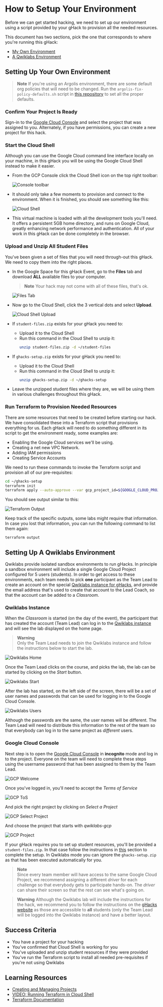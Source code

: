 # How to Setup Your Environment

Before we can get started hacking, we need to set up our environment using a script provided by your gHack to provision all the needed resources.

This document has two sections, pick the one that corresponds to where you're running this gHack:
- [My Own Environment](#setting-up-your-own-environment)
- [A Qwiklabs Environment](#setting-up-a-qwiklabs-environment)

## Setting Up Your Own Environment

> **Note** If you're using an Argolis environment, there are some default org policies that will need to be changed. Run the `argolis-fix-policy-defaults.sh` script in [this repository](https://github.com/gfilicetti/gcp-scripts) to set all the proper defaults.

### Confirm Your Project Is Ready

Sign-in to the [Google Cloud Console](http://console.cloud.google.com/) and select the project that was assigned to you. Alternately, if you have permissions, you can create a new project for this hack.

### Start the Cloud Shell

Although you can use the Google Cloud command line interface locally on your machine, in this gHack you will be using the Google Cloud Shell instead to make it easier.

- From the GCP Console click the Cloud Shell icon on the top right toolbar:

    ![Console toolbar](images/setup-toolbar.png)

- It should only take a few moments to provision and connect to the environment. When it is finished, you should see something like this:

    ![Cloud Shell](images/setup-cloud-shell.png)

- This virtual machine is loaded with all the development tools you'll need. It offers a persistent 5GB home directory, and runs on Google Cloud, greatly enhancing network performance and authentication. All of your work in this gHack can be done completely in the browser.

### Upload and Unzip All Student Files

You've been given a set of files that you will need through-out this gHack. We need to copy them into the right places.

- In the Google Space for this gHack Event, go to the **Files** tab and download **ALL** available files to your computer. 
	> **Note** Your hack may not come with all of these files, that's ok.

	![Files Tab](images/setup-space-files.png)

- Now go to the Cloud Shell, click the 3 vertical dots and select **Upload**.

	![Cloud Shell Upload](images/setup-cloud-shell-upload.png)

- If `student-files.zip` exists for your gHack you need to:
	- Upload it to the Cloud Shell
	- Run this command in the Cloud Shell to unzip it:
		```bash
		unzip student-files.zip -d ~/student-files
		```

- If `ghacks-setup.zip` exists for your gHack you need to:
	- Upload it to the Cloud Shell
	- Run this command in the Cloud Shell to unzip it:
		```bash
		unzip ghacks-setup.zip -d ~/ghacks-setup
		```

- Leave the unzipped student files where they are, we will be using them in various challenges throughout this gHack.

### Run Terraform to Provision Needed Resources

There are some resources that need to be created before starting our hack. We have consolidated these into a Terraform script that provisions everything for us. Each gHack will need to do something different in its script to get the environment ready, some examples are:

- Enabling the Google Cloud services we'll be using.
- Creating a net new VPC Network.
- Adding IAM permissions
- Creating Service Accounts

We need to run these commands to invoke the Terraform script and provision all of our pre-requisites:

```bash
cd ~/ghacks-setup
terraform init
terraform apply --auto-approve --var gcp_project_id=${GOOGLE_CLOUD_PROJECT} --var gcp_region=us-central1 --var gcp_zone=us-central1-a
```

You should see output similar to this:

![Terraform Output](images/setup-terraform.png)

Keep track of the specific outputs, some labs might require that information. In case you lost that information, you can run the following command to list them again:

```shell
terraform output
```

## Setting Up A Qwiklabs Environment

Qwiklabs provide isolated sandbox environments to run gHacks. In principle a sandbox environment will include a single Google Cloud Project configured for 5 users (students). In order to get access to these environments, each team needs to pick **one** participant as the Team Lead to create an account on the special [Qwiklabs instance for gHacks](https://explore.qwiklabs.com), and provide the email address that's used to create that account to the Lead Coach, so that the account can be added to a _Classroom_. 

### Qwiklabs Instance

When the _Classroom_ is started (on the day of the event), the participant that has created the account (Team Lead) can log in to the [Qwiklabs instance](https://explore.qwiklabs.com) and will see the lab displayed on the home page.

> **Warning**  
> Only the Team Lead needs to join the Qwiklabs instance and follow the instructions below to start the lab. 

![Qwiklabs Home](images/setup-qwiklabs-home.png)

Once the Team Lead clicks on the course, and picks the lab, the lab can be started by clicking on the _Start_ button.

![Qwiklabs Start](images/setup-qwiklabs-start.png)

After the lab has started, on the left side of the screen, there will be a set of user names and passwords that can be used for logging in to the Google Cloud Console.

![Qwiklabs Users](images/setup-qwiklabs-users.png)

Although the passwords are the same, the user names will be different. The Team Lead will need to distribute this information to the rest of the team so that everybody can log in to the same project as _different_ users. 

### Google Cloud Console

Next step is to open the [Google Cloud Console](https://console.cloud.google.com) in **incognito** mode and log in to the project. Everyone on the team will need to complete these steps using the username password that has been assigned to them by the Team Lead.

![GCP Welcome](images/setup-qwiklabs-welcome-account.png)

Once you've logged in, you'll need to accept the _Terms of Service_

![GCP ToS](images/setup-qwiklabs-welcome-tos.png)

And pick the right project by clicking on _Select a Project_

![GCP Select Project](images/setup-qwiklabs-select-project.png)

And choose the project that starts with _qwiklabs-gcp_

![GCP Project](images/setup-qwiklabs-ql-project.png)

If your gHack requires you to set up student resources, you'll be provided a `student-files.zip`. In that case follow the instructions in [this](#upload-and-unzip-all-student-files) section to complete the setup. In Qwiklabs mode you can ignore the `ghacks-setup.zip` as that has been executed automatically for you.

> **Note**  
Since every team member will have access to the same Google Cloud Project, we recommend assigning a different _driver_ for each challenge so that everybody gets to participate hands-on. The _driver_ can share their screen so that the rest can see what's going on.

> **Warning**
> Although the Qwiklabs lab will include the instructions for the hack, we recommend you to follow the instructions on the [gHacks website](https://ghacks.dev) as those are accessible to **all** students (only the Team Lead will be logged into the Qwiklabs instance) and have a better layout.

## Success Criteria

- You have a project for your hacking
- You've confirmed that Cloud Shell is working for you
- You've uploaded and unzip student resources if they were provided
- You've run the Terraform script to install all needed pre-requisites if you're not using Qwiklabs 

## Learning Resources
- [Creating and Managing Projects](https://cloud.google.com/resource-manager/docs/creating-managing-projects#before_you_begin)
- [VIDEO: Running Terraform in Cloud Shell](https://youtu.be/flNnefErtL0)
- [Terraform Documentation](https://developer.hashicorp.com/terraform/docs)